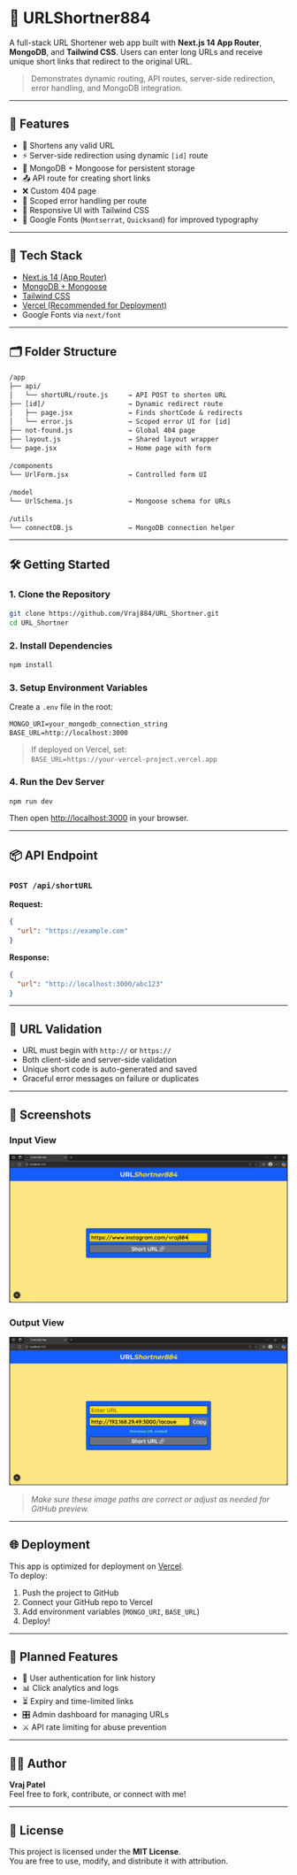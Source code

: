 # 🔗 URLShortner884

A full-stack URL Shortener web app built with **Next.js 14 App Router**, **MongoDB**, and **Tailwind CSS**. Users can enter long URLs and receive unique short links that redirect to the original URL.

> Demonstrates dynamic routing, API routes, server-side redirection, error handling, and MongoDB integration.

---

## 🚀 Features

- 🔗 Shortens any valid URL
- ⚡️ Server-side redirection using dynamic `[id]` route
- 💾 MongoDB + Mongoose for persistent storage
- 📤 API route for creating short links
- ❌ Custom 404 page
- 🚨 Scoped error handling per route
- 💅 Responsive UI with Tailwind CSS
- 📄 Google Fonts (`Montserrat`, `Quicksand`) for improved typography

---

## 🧠 Tech Stack

- [Next.js 14 (App Router)](https://nextjs.org/docs/app)
- [MongoDB + Mongoose](https://mongoosejs.com/)
- [Tailwind CSS](https://tailwindcss.com/)
- [Vercel (Recommended for Deployment)](https://vercel.com/)
- Google Fonts via `next/font`

---

## 🗂️ Folder Structure

```
/app
├── api/
│   └── shortURL/route.js     → API POST to shorten URL
├── [id]/                     → Dynamic redirect route
│   ├── page.jsx              → Finds shortCode & redirects
│   └── error.js              → Scoped error UI for [id]
├── not-found.js              → Global 404 page
├── layout.js                 → Shared layout wrapper
└── page.jsx                  → Home page with form

/components
└── UrlForm.jsx               → Controlled form UI

/model
└── UrlSchema.js              → Mongoose schema for URLs

/utils
└── connectDB.js              → MongoDB connection helper
```

---

## 🛠️ Getting Started

### 1. Clone the Repository

```bash
git clone https://github.com/Vraj884/URL_Shortner.git
cd URL_Shortner
```

### 2. Install Dependencies

```bash
npm install
```

### 3. Setup Environment Variables

Create a `.env` file in the root:

```env
MONGO_URI=your_mongodb_connection_string
BASE_URL=http://localhost:3000
```

> If deployed on Vercel, set:  
> `BASE_URL=https://your-vercel-project.vercel.app`

### 4. Run the Dev Server

```bash
npm run dev
```

Then open [http://localhost:3000](http://localhost:3000) in your browser.

---

## 📦 API Endpoint

### `POST /api/shortURL`

**Request:**

```json
{
  "url": "https://example.com"
}
```

**Response:**

```json
{
  "url": "http://localhost:3000/abc123"
}
```

---

## 🧪 URL Validation

- URL must begin with `http://` or `https://`
- Both client-side and server-side validation
- Unique short code is auto-generated and saved
- Graceful error messages on failure or duplicates

---

## 📸 Screenshots

### Input View  
![Sending URL](/public/LongURL.png)

### Output View  
![Shortened URL](/public/ShortURL.png)

> _Make sure these image paths are correct or adjust as needed for GitHub preview._

---

## 🌐 Deployment

This app is optimized for deployment on [Vercel](https://vercel.com/).  
To deploy:

1. Push the project to GitHub
2. Connect your GitHub repo to Vercel
3. Add environment variables (`MONGO_URI`, `BASE_URL`)
4. Deploy!

---

## 🧩 Planned Features

- 🔐 User authentication for link history
- 📊 Click analytics and logs
- ⏳ Expiry and time-limited links
- 🎛️ Admin dashboard for managing URLs
- ⚔️ API rate limiting for abuse prevention

---

## 🙋‍♂️ Author

**Vraj Patel**  
Feel free to fork, contribute, or connect with me!

---

## 📝 License

This project is licensed under the **MIT License**.  
You are free to use, modify, and distribute it with attribution.
